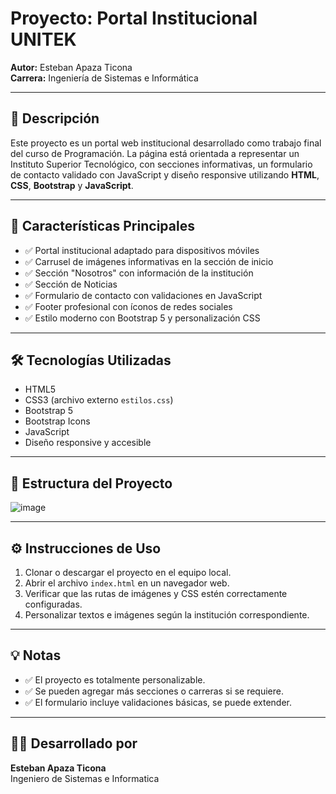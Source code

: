 # Proyecto: Portal Institucional UNITEK

**Autor:** Esteban Apaza Ticona  
**Carrera:** Ingeniería de Sistemas e Informática  

---

## 📄 Descripción

Este proyecto es un portal web institucional desarrollado como trabajo final del curso de Programación. La página está orientada a representar un Instituto Superior Tecnológico, con secciones informativas, un formulario de contacto validado con JavaScript y diseño responsive utilizando **HTML**, **CSS**, **Bootstrap** y **JavaScript**.

---

## 🎯 Características Principales

- ✅ Portal institucional adaptado para dispositivos móviles  
- ✅ Carrusel de imágenes informativas en la sección de inicio  
- ✅ Sección "Nosotros" con información de la institución  
- ✅ Sección de Noticias  
- ✅ Formulario de contacto con validaciones en JavaScript  
- ✅ Footer profesional con íconos de redes sociales  
- ✅ Estilo moderno con Bootstrap 5 y personalización CSS  

---

## 🛠️ Tecnologías Utilizadas

- HTML5  
- CSS3 (archivo externo `estilos.css`)  
- Bootstrap 5  
- Bootstrap Icons  
- JavaScript  
- Diseño responsive y accesible  

---

## 📂 Estructura del Proyecto

![image](https://github.com/user-attachments/assets/70c226fa-29ca-42ee-bc7c-6470a3764d1a)

---

## ⚙️ Instrucciones de Uso

1. Clonar o descargar el proyecto en el equipo local.  
2. Abrir el archivo `index.html` en un navegador web.  
3. Verificar que las rutas de imágenes y CSS estén correctamente configuradas.  
4. Personalizar textos e imágenes según la institución correspondiente.  

---

## 💡 Notas

- ✅ El proyecto es totalmente personalizable.  
- ✅ Se pueden agregar más secciones o carreras si se requiere.  
- ✅ El formulario incluye validaciones básicas, se puede extender.  

---

## 👨‍💻 Desarrollado por

**Esteban Apaza Ticona**  
Ingeniero de Sistemas e Informatica

